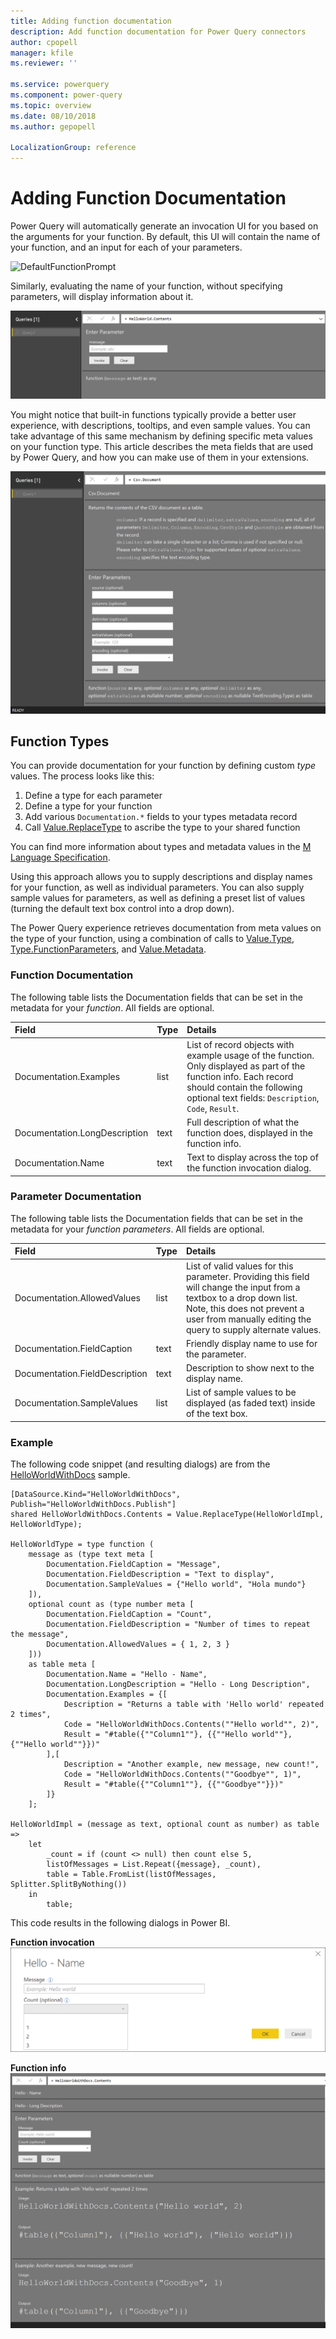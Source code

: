 ```yaml
---
title: Adding function documentation
description: Add function documentation for Power Query connectors
author: cpopell
manager: kfile
ms.reviewer: ''

ms.service: powerquery
ms.component: power-query
ms.topic: overview
ms.date: 08/10/2018
ms.author: gepopell

LocalizationGroup: reference
---
```


# Adding Function Documentation

Power Query will automatically generate an invocation UI for you based on the arguments for your function. By default, this UI will contain the name of your function, and an input for each of your parameters. 

![DefaultFunctionPrompt](/images/defaultFunctionPrompt.png "Function prompt")

Similarly, evaluating the name of your function, without specifying parameters, will display information about it. 

![DefaultFunctionInfo](images/defaultFunctionInfo.png "Function info")

You might notice that built-in functions typically provide a better user experience, with descriptions, tooltips, and even sample values. You can take advantage of this same mechanism by defining specific meta values on your function type. This article describes the meta fields that are used by Power Query, and how you can make use of them in your extensions. 

![CsvDocument](images/csvDocument.png "Function info for Csv.Document")

## Function Types

You can provide documentation for your function by defining custom *type* values. The process looks like this:

1. Define a type for each parameter
2. Define a type for your function
3. Add various `Documentation.*` fields to your types metadata record
3. Call [Value.ReplaceType](https://msdn.microsoft.com/en-us/library/mt260838.aspx) to ascribe the type to your shared function

You can find more information about types and metadata values in the [M Language Specification](https://msdn.microsoft.com/library/mt807488.aspx).

Using this approach allows you to supply descriptions and display names for your function, as well as individual parameters. You can also supply sample values for parameters, as well as defining a preset list of values (turning the default text box control into a drop down).

The Power Query experience retrieves documentation from meta values on the type of your function, using a combination of calls to [Value.Type](https://msdn.microsoft.com/en-us/library/mt260827), [Type.FunctionParameters](https://msdn.microsoft.com/en-us/library/mt260943), and [Value.Metadata](https://msdn.microsoft.com/en-us/library/mt260829).

### Function Documentation
The following table lists the Documentation fields that can be set in the metadata for your *function*. All fields are optional.

| Field                         | Type    | Details                                                                                                                                                                                                                                                                                                                    |
|:------------------------------|:--------|:---------------------------------------------------------------------------------------------------------------------------------------------------------------------------------------------------------------------------------------------------------------------------------------------------------------------------|
| Documentation.Examples        | list    | List of record objects with example usage of the function. Only displayed as part of the function info. Each record should contain the following optional text fields: `Description`, `Code`, `Result`. |
| Documentation.LongDescription | text    | Full description of what the function does, displayed in the function info. |
| Documentation.Na<i></i>me     | text    | Text to display across the top of the function invocation dialog. |

### Parameter Documentation
The following table lists the Documentation fields that can be set in the metadata for your *function parameters*. All fields are optional.

| Field                          | Type    | Details                                                                                                                                                                                                                                                                                                                    |
|:-------------------------------|:-------|:-----------------------------------------------------------------------------------------------------------------------------------------------------------------------------------------------------------------------|
| Documentation.AllowedValues    | list   | List of valid values for this parameter. Providing this field will change the input from a textbox to a drop down list. Note, this does not prevent a user from manually editing the query to supply alternate values. |
| Documentation.FieldCaption     | text   | Friendly display name to use for the parameter.                                                                                                                                                                        |
| Documentation.FieldDescription | text   | Description to show next to the display name.                                                                                                                                                                          |
| Documentation.SampleValues     | list   | List of sample values to be displayed (as faded text) inside of the text box.                                                                                                                                          |

### Example
The following code snippet (and resulting dialogs) are from the [HelloWorldWithDocs](https://github.com/Microsoft/DataConnectors/tree/master/samples/HelloWorldWithDocs) sample.

```
[DataSource.Kind="HelloWorldWithDocs", Publish="HelloWorldWithDocs.Publish"]
shared HelloWorldWithDocs.Contents = Value.ReplaceType(HelloWorldImpl, HelloWorldType);

HelloWorldType = type function (
    message as (type text meta [
        Documentation.FieldCaption = "Message",
        Documentation.FieldDescription = "Text to display",
        Documentation.SampleValues = {"Hello world", "Hola mundo"}
    ]),
    optional count as (type number meta [
        Documentation.FieldCaption = "Count",
        Documentation.FieldDescription = "Number of times to repeat the message",
        Documentation.AllowedValues = { 1, 2, 3 }
    ]))
    as table meta [
        Documentation.Name = "Hello - Name",
        Documentation.LongDescription = "Hello - Long Description",
        Documentation.Examples = {[
            Description = "Returns a table with 'Hello world' repeated 2 times",
            Code = "HelloWorldWithDocs.Contents(""Hello world"", 2)",
            Result = "#table({""Column1""}, {{""Hello world""}, {""Hello world""}})"
        ],[
            Description = "Another example, new message, new count!",
            Code = "HelloWorldWithDocs.Contents(""Goodbye"", 1)",
            Result = "#table({""Column1""}, {{""Goodbye""}})"
        ]}
    ];

HelloWorldImpl = (message as text, optional count as number) as table =>
    let
        _count = if (count <> null) then count else 5,
        listOfMessages = List.Repeat({message}, _count),
        table = Table.FromList(listOfMessages, Splitter.SplitByNothing())
    in
        table;
```

This code results in the following dialogs in Power BI. 

**Function invocation**
![FunctionPrompt](images/helloWorldWithDocs.png "Hello world with docs prompt")

**Function info**
![FunctionInfo](images/helloWorldWithDocsInfo.png "Hello world with docs function info")
